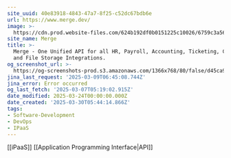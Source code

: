 ```yaml
---
site_uuid: 40e83918-4843-47a7-8f25-c52dc67bdb6e
url: https://www.merge.dev/
image: >-
  https://cdn.prod.website-files.com/624b192df0b0151225c10026/6759c3a56fe3f00504d7b0f3_merge%20meta_tiny.png
site_name: Merge
title: >-
  Merge - One Unified API for all HR, Payroll, Accounting, Ticketing, CRM, ATS,
  and File Storage Integrations.
og_screenshot_url: >-
  https://og-screenshots-prod.s3.amazonaws.com/1366x768/80/false/d45ca9e62539500329156739cb2f70f3ea55ac851e2a9b3a3b5d372e8e84b33d.jpeg
jina_last_request: '2025-03-09T06:45:08.744Z'
jina_error: Error occurred
og_last_fetch: '2025-03-07T05:19:02.915Z'
date_modified: 2025-03-24T00:00:00.000Z
date_created: '2025-03-30T05:44:14.866Z'
tags:
- Software-Development
- DevOps
- IPaaS
---
```











[[iPaaS]] [[Application Programming Interface|API]]
